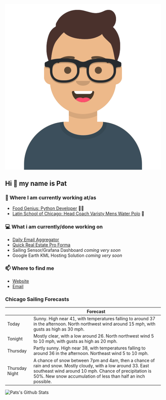 [![Social banner for p-j-falconer](https://raw.githubusercontent.com/P-J-FALCONER/P-J-FALCONER/master/assets/avataaars.svg)](https://patfalconer.com/)
## Hi :wave: my name is Pat

### 💼 Where I am currently working at/as
- [Food Genius: Python Developer](https://getfoodgenius.com/) 🍔🐍
- [Latin School of Chicago: Head Coach Varisty Mens Water Polo](https://www.latinschool.org/) 🤽


### 💻 What i am currently/done working on
 - [Daily Email Aggregator](https://github.com/P-J-FALCONER/dott_daily_mail)
 - [Quick Real Estate Pro Forma](https://github.com/P-J-FALCONER/henry)
 - Sailing Sensor/Grafana Dashboard *coming very soon*
 - Google Earth KML Hosting Solution *coming very soon*

### 📫 Where to find me
 - [Website](https://patfalconer.com/)
 - [Email](mailto:patrick.j.falconer@gmail.com)


### Chicago Sailing Forecasts
|   | Forecast  |
|---|---|
| Today | Sunny. High near 41, with temperatures falling to around 37 in the afternoon. North northwest wind around 15 mph, with gusts as high as 30 mph. |
| Tonight | Mostly clear, with a low around 26. North northwest wind 5 to 10 mph, with gusts as high as 20 mph. |
| Thursday | Partly sunny. High near 38, with temperatures falling to around 36 in the afternoon. Northeast wind 5 to 10 mph. |
| Thursday Night | A chance of snow between 7pm and 4am, then a chance of rain and snow. Mostly cloudy, with a low around 33. East southeast wind around 10 mph. Chance of precipitation is 50%. New snow accumulation of less than half an inch possible. |

![Pats's Github Stats](https://github-readme-stats.vercel.app/api?username=p-j-falconer&show_icons=true&theme=radical)
